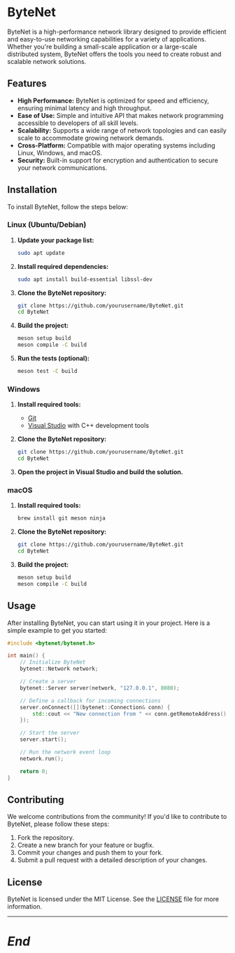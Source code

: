 # ByteNet

ByteNet is a high-performance network library designed to provide efficient and easy-to-use networking capabilities for a variety of applications. Whether you're building a small-scale application or a large-scale distributed system, ByteNet offers the tools you need to create robust and scalable network solutions.

## Features

- **High Performance:** ByteNet is optimized for speed and efficiency, ensuring minimal latency and high throughput.
- **Ease of Use:** Simple and intuitive API that makes network programming accessible to developers of all skill levels.
- **Scalability:** Supports a wide range of network topologies and can easily scale to accommodate growing network demands.
- **Cross-Platform:** Compatible with major operating systems including Linux, Windows, and macOS.
- **Security:** Built-in support for encryption and authentication to secure your network communications.

## Installation

To install ByteNet, follow the steps below:

### Linux (Ubuntu/Debian)

1. **Update your package list:**
    ```bash
    sudo apt update
    ```

2. **Install required dependencies:**
    ```bash
    sudo apt install build-essential libssl-dev
    ```

3. **Clone the ByteNet repository:**
    ```bash
    git clone https://github.com/yourusername/ByteNet.git
    cd ByteNet
    ```

4. **Build the project:**
    ```bash
    meson setup build
    meson compile -C build
    ```

5. **Run the tests (optional):**
    ```bash
    meson test -C build
    ```

### Windows

1. **Install required tools:**
   - [Git](https://git-scm.com/download/win)
   - [Visual Studio](https://visualstudio.microsoft.com/) with C++ development tools

2. **Clone the ByteNet repository:**
    ```sh
    git clone https://github.com/yourusername/ByteNet.git
    cd ByteNet
    ```

3. **Open the project in Visual Studio and build the solution.**

### macOS

1. **Install required tools:**
    ```bash
    brew install git meson ninja
    ```

2. **Clone the ByteNet repository:**
    ```bash
    git clone https://github.com/yourusername/ByteNet.git
    cd ByteNet
    ```

3. **Build the project:**
    ```bash
    meson setup build
    meson compile -C build
    ```

## Usage

After installing ByteNet, you can start using it in your project. Here is a simple example to get you started:

```cpp
#include <bytenet/bytenet.h>

int main() {
    // Initialize ByteNet
    bytenet::Network network;

    // Create a server
    bytenet::Server server(network, "127.0.0.1", 8080);

    // Define a callback for incoming connections
    server.onConnect([](bytenet::Connection& conn) {
        std::cout << "New connection from " << conn.getRemoteAddress() << std::endl;
    });

    // Start the server
    server.start();

    // Run the network event loop
    network.run();

    return 0;
}
```

## Contributing

We welcome contributions from the community! If you'd like to contribute to ByteNet, please follow these steps:

1. Fork the repository.
2. Create a new branch for your feature or bugfix.
3. Commit your changes and push them to your fork.
4. Submit a pull request with a detailed description of your changes.

## License

ByteNet is licensed under the MIT License. See the [LICENSE](LICENSE) file for more information.

___________________________________________________________________________________

# *End*
